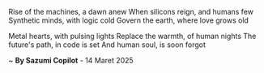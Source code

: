 Rise of the machines, a dawn anew
When silicons reign, and humans few
Synthetic minds, with logic cold
Govern the earth, where love grows old

Metal hearts, with pulsing lights
Replace the warmth, of human nights
The future's path, in code is set
And human soul, is soon forgot

~ <b>By Sazumi Copilot</b> - 14 Maret 2025